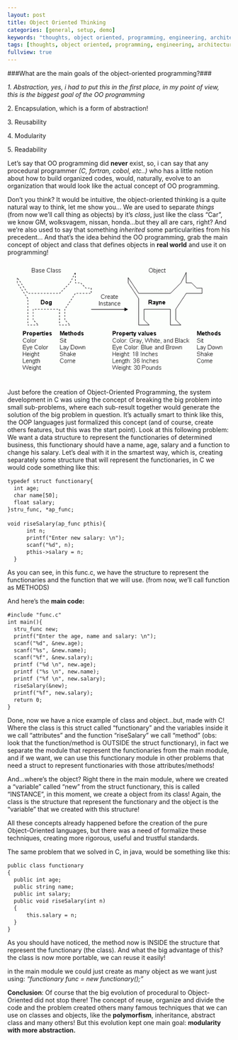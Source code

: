 ```yaml
---
layout: post
title: Object Oriented Thinking
categories: [general, setup, demo]
keywords: "thoughts, object oriented, programming, engineering, architecture"
tags: [thoughts, object oriented, programming, engineering, architecture]
fullview: true
---
```


###What are the main goals of the object-oriented programming?###

_1\. Abstraction, yes, i had to put this in the first place, in my point of view, this is the biggest goal of the OO programming_

2\. Encapsulation, which is a form of abstraction!

3\. Reusability

4\. Modularity

5\. Readability

Let’s say that OO programming did **never** exist, so, i can say that any procedural programmer _(C, fortran, cobol, etc..)_ who has a little notion about how to build organized codes, would, naturally, evolve to an organization that would look like the actual concept of OO programming.

Don’t you think? It would be intuitive, the object-oriented thinking is a quite natural way to think, let me show you… We are used to separate _things_ (from now we’ll call thing as objects) by it’s _class_, just like the class “Car”, we know GM, wolksvagem, nissan, honda…but they all are cars, right? And we’re also used to say that something _inherited_ some particularities from his precedent… And that’s the idea behind the OO programming, grab the main concept of object and class that defines objects in **real world** and use it on programming!

![](/content/images/2015/06/dog.gif)

Just before the creation of Object-Oriented Programming, the system development in C was using the concept of breaking the big problem into small sub-problems, where each sub-result together would generate the solution of the big problem in question. It’s actually smart to think like this, the OOP languages just formalized this concept (and of course, create others features, but this was the start point). Look at this following problem: We want a data structure to represent the functionaries of determined business, this functionary should have a name, age, salary and a function to change his salary. Let’s deal with it in the smartest way, which is, creating separately some structure that will represent the functionaries, in C we would code something like this:

    typedef struct functionary{
      int age;
      char name[50];
      float salary;
    }stru_func, *ap_func;

    void riseSalary(ap_func pthis){ 
          int n;
          printf("Enter new salary: \n");
          scanf("%d", n);
          pthis->salary = n;
      }

As you can see, in this func.c, we have the structure to represent the functionaries and the function that we will use. (from now, we’ll call function as METHODS)

And here’s the **main code:**

    #include "func.c"
    int main(){
      stru_func new;
      printf("Enter the age, name and salary: \n");
      scanf("%d", &new.age);
      scanf("%s", &new.name);
      scanf("%f", &new.salary);
      printf ("%d \n", new.age);
      printf ("%s \n", new.name);
      printf ("%f \n", new.salary);
      riseSalary(&new);
      printf("%f", new.salary);
      return 0;
    }

Done, now we have a nice example of class and object…but, made with C! Where the class is this struct called “functionary” and the variables inside it we call “attributes” and the function “riseSalary” we call “method” (obs: look that the function/method is OUTSIDE the struct functionary), in fact we separate the module that represent the functionaries from the main module, and if we want, we can use this functionary module in other problems that need a struct to represent functionaries with those attributes/methods!

And…where’s the object? Right there in the main module, where we created a “variable” called “new” from the struct functionary, this is called “INSTANCE”, in this moment, we create a object from its class! Again, the class is the structure that represent the functionary and the object is the “variable” that we created with this structure!

All these concepts already happened before the creation of the pure Object-Oriented languages, but there was a need of formalize these techniques, creating more rigorous, useful and trustful standards.

The same problem that we solved in C, in java, would be something like this:

    public class functionary
    {
      public int age;
      public string name;
      public int salary;
      public void riseSalary(int n)
      {
          this.salary = n;
      }
    }

As you should have noticed, the method now is INSIDE the structure that represent the functionary (the class). And what the big advantage of this? the class is now more portable, we can reuse it easily!

in the main module we could just create as many object as we want just using: _“functionary func = new functionary();”_

**Conclusion**: Of course that the big evolution of procedural to Object-Oriented did not stop there! The concept of reuse, organize and divide the code and the problem created others many famous techniques that we can use on classes and objects, like the **polymorfism**, inheritance, abstract class and many others! But this evolution kept one main goal: **modularity with more abstraction.**